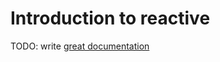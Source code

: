 # Introduction to reactive

TODO: write [great documentation](http://jacobian.org/writing/great-documentation/what-to-write/)

